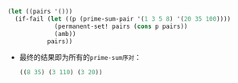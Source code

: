 ```scheme
(let ((pairs '()))
  (if-fail (let ((p (prime-sum-pair '(1 3 5 8) '(20 35 100))))
             (permanent-set! pairs (cons p pairs))
             (amb))
           pairs))
```

- 最终的结果即为所有的`prime-sum序对`：

  ```scheme
  ((8 35) (3 110) (3 20)) 
  ```

  

